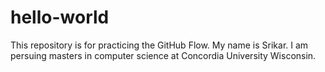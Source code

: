 # hello-world
This repository is for practicing the GitHub Flow.
My name is Srikar. I am persuing masters in computer science at Concordia University Wisconsin.
